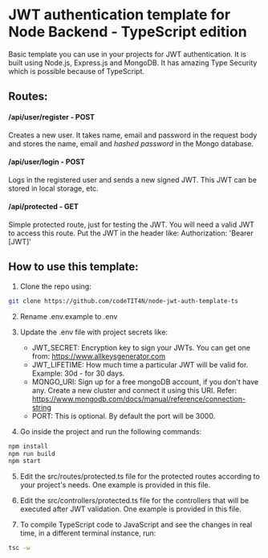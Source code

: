 # JWT authentication template for Node Backend - TypeScript edition


Basic template you can use in your projects for JWT authentication. It is built using Node.js, Express.js and MongoDB. It has amazing Type Security which is possible because of TypeScript.

## Routes:

#### /api/user/register  - POST
Creates a new user. It takes name, email and password in the request body and stores the name, email and *hashed password* in the Mongo database.

#### /api/user/login  - POST
Logs in the registered user and sends a new signed JWT. This JWT can be stored in local storage, etc.

#### /api/protected  - GET
Simple protected route, just for testing the JWT. You will need a valid JWT to access this route. Put the JWT in the header like: Authorization: 'Bearer [JWT]'

## How to use this template:

1. Clone the repo using:
```bash
git clone https://github.com/codeTIT4N/node-jwt-auth-template-ts
```
2. Rename .env.example to .env

3. Update the .env file with project secrets like:
    - JWT_SECRET: Encryption key to sign your JWTs. You can get one from: https://www.allkeysgenerator.com
    - JWT_LIFETIME: How much time a particular JWT will be valid for. Example: 30d - for 30 days.
    - MONGO_URI: Sign up for a free mongoDB account, if you don't have any. Create a new cluster and connect it using this URI. Refer: https://www.mongodb.com/docs/manual/reference/connection-string
    - PORT: This is optional. By default the port will be 3000.

4. Go inside the project and run the following commands:
```bash
npm install
npm run build
npm start
```
5. Edit the src/routes/protected.ts file for the protected routes according to your project's needs. One example is provided in this file.

6. Edit the src/controllers/protected.ts file for the controllers that will be executed after JWT validation. One example is provided in this file.

7. To compile TypeScript code to JavaScript and see the changes in real time, in a different terminal instance, run:
```bash
tsc -w
```